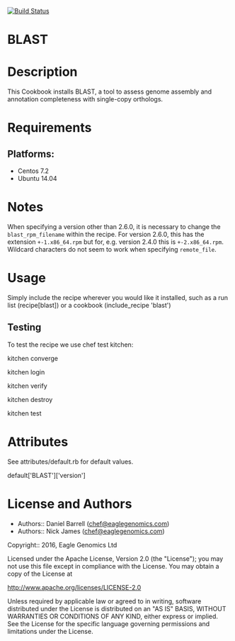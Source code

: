 [![Build Status](https://travis-ci.org/EagleGenomics-cookbooks/blast.svg?branch=master)](https://travis-ci.org/EagleGenomics-cookbooks/blast)

# BLAST

Description
===========
This Cookbook installs BLAST, a tool to assess genome assembly and annotation completeness with single-copy orthologs.

Requirements
============

## Platforms:

* Centos 7.2
* Ubuntu 14.04

Notes
=====

When specifying a version other than 2.6.0, it is necessary to change the `blast_rpm_filename` within the recipe. For version 2.6.0, this has the extension `+-1.x86_64.rpm` but for, e.g. version 2.4.0 this is `+-2.x86_64.rpm`. Wildcard characters do not seem to work when specifying `remote_file`.

Usage
=====
Simply include the recipe wherever you would like it installed, such as a run list (recipe[blast]) or a cookbook (include_recipe 'blast')


## Testing
To test the recipe we use chef test kitchen:

kitchen converge

kitchen login

kitchen verify

kitchen destroy

kitchen test

Attributes
==========
See attributes/default.rb for default values.

default['BLAST']['version']

License and Authors
===================

* Authors:: Daniel Barrell (<chef@eaglegenomics.com>)
* Authors:: Nick James  (<chef@eaglegenomics.com>)

Copyright:: 2016, Eagle Genomics Ltd

Licensed under the Apache License, Version 2.0 (the "License");
you may not use this file except in compliance with the License.
You may obtain a copy of the License at

http://www.apache.org/licenses/LICENSE-2.0

Unless required by applicable law or agreed to in writing, software
distributed under the License is distributed on an "AS IS" BASIS,
WITHOUT WARRANTIES OR CONDITIONS OF ANY KIND, either express or implied.
See the License for the specific language governing permissions and
limitations under the License.
